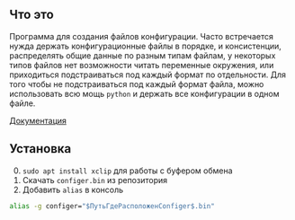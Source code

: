 ## Что это

Программа для создания файлов конфигурации. Часто встречается нужда держать конфигурационные файлы в порядке, и
консистенции, распределять общие данные по разным типам файлам, у некоторых типов файлов нет возможности читать
переменные окружения, или приходиться подстраиваться под каждый формат по отдельности. Для того чтобы не подстраиваться
под каждый формат файла, можно использовать всю мощь `python` и держать все конфигурации в одном файле.

[Документация](https://configer.readthedocs.io/ru/latest/index.html)

## Установка

0) `sudo apt install xclip` для работы с буфером обмена
1) Скачать `configer.bin` из репозитория
2) Добавить `alias` в консоль

  ```bash
  alias -g configer="$ПутьГдеРасположенСonfiger$.bin"
  ```
